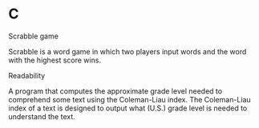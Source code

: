 # C

Scrabble game

Scrabble is a word game in which two players input words and the word with the highest score wins.


Readability

A program that computes the approximate grade level needed to comprehend some text using the Coleman-Liau index. The Coleman-Liau index of a text is designed to output what (U.S.) grade level is needed to understand the text.
